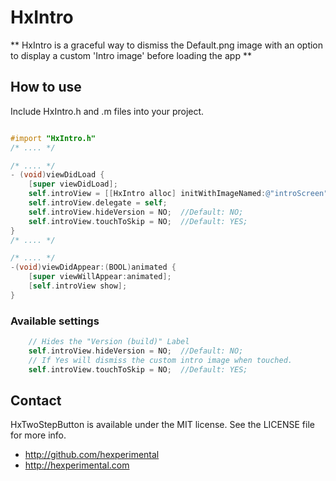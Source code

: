 # HxIntro
** HxIntro is a graceful way to dismiss the Default.png image with an option to display a custom 'Intro image' before loading the app  **

## How to use

Include HxIntro.h and .m files into your project. 



``` objective-c

#import "HxIntro.h"
/* .... */

/* .... */
- (void)viewDidLoad {
    [super viewDidLoad];
    self.introView = [[HxIntro alloc] initWithImageNamed:@"introScreen" andDelay:5000];
    self.introView.delegate = self;
    self.introView.hideVersion = NO;  //Default: NO;
    self.introView.touchToSkip = NO;  //Default: YES;    
}
/* .... */

/* .... */
-(void)viewDidAppear:(BOOL)animated {
    [super viewWillAppear:animated];
    [self.introView show];
}
```


### Available settings

``` objective-c
    // Hides the "Version (build)" Label  
    self.introView.hideVersion = NO;  //Default: NO;
    // If Yes will dismiss the custom intro image when touched.
    self.introView.touchToSkip = NO;  //Default: YES; 
```



## Contact

HxTwoStepButton is available under the MIT license. See the LICENSE file for more info.
- http://github.com/hexperimental
- http://hexperimental.com
